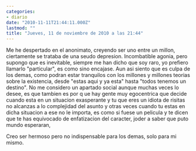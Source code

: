 ```yaml
---
categories:
- diario
date: "2010-11-11T21:44:11.000Z"
lastmod: ""
title: "Jueves, 11 de noviembre de 2010 a las 21:44"
---
```


Me he despertado en el anonimato, creyendo ser uno entre un millon, ciertamente se trataba de una seudo depresion. Incombatible agonia, pero supongo que es inevitable, siempre me han dicho que soy raro, yo prefiero llamarlo "particular", es como sino encajase. Aun asi siento que es culpa de los demas, como podran estar tranquilos con los millones y millones teorias sobre la existencia, desde "estas aqui y ya esta" hasta "todos tenemos un destino". No me considero un apartado social aunque muchas veces lo desee, es que tambien es por q ue hay gente muy egocentrica que decide cuando esta en un situacion exasperante y tu que eres un idiota de risitas no alcanzas a lo complejidad del asunto y otras veces cuando tu estas en dicha situacion a ese no le importa, es como si fuese un pelicula y te dicen que te has equivocado de enfatizacion del caracter, joder a saber que puto mundo esperaran,

Creo ser hermoso pero no indispensable para los demas, solo para mi mismo.
